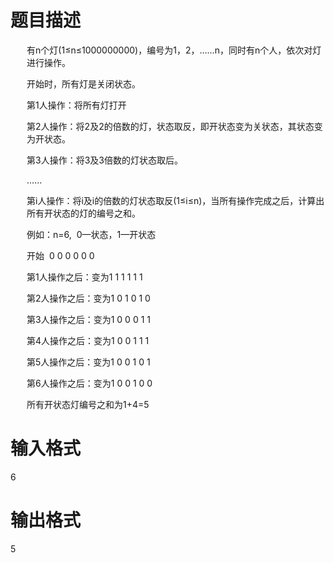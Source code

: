 # 

 
 # 题目描述 
<p style="margin-left:19.55pt;">有n个灯(1&le;n&le;1000000000)，编号为1，2，&hellip;&hellip;n，同时有n个人，依次对灯进行操作。</p>

<p style="margin-left:19.55pt;">开始时，所有灯是关闭状态。</p>

<p style="margin-left:19.55pt;">第1人操作：将所有灯打开</p>

<p style="margin-left:19.55pt;">第2人操作：将2及2的倍数的灯，状态取反，即开状态变为关状态，其状态变为开状态。</p>

<p style="margin-left:19.55pt;">第3人操作：将3及3倍数的灯状态取后。</p>

<p style="margin-left:19.55pt;">&hellip;&hellip;</p>

<p style="margin-left:19.55pt;">第i人操作：将i及i的倍数的灯状态取反(1&le;i&le;n)，当所有操作完成之后，计算出所有开状态的灯的编号之和。</p>

<p style="margin-left:19.55pt;">例如：n=6,&nbsp;&nbsp;0&mdash;状态，1&mdash;开状态</p>

<p style="margin-left:19.55pt;">开始&nbsp;&nbsp;0&nbsp;0&nbsp;0&nbsp;0&nbsp;0&nbsp;0</p>

<p style="margin-left:19.55pt;">第1人操作之后：变为1&nbsp;1&nbsp;1&nbsp;1&nbsp;1&nbsp;1</p>

<p style="margin-left:19.55pt;">第2人操作之后：变为1&nbsp;0&nbsp;1&nbsp;0&nbsp;1&nbsp;0</p>

<p style="margin-left:19.55pt;">第3人操作之后：变为1&nbsp;0&nbsp;0&nbsp;0&nbsp;1&nbsp;1</p>

<p style="margin-left:19.55pt;">第4人操作之后：变为1&nbsp;0&nbsp;0&nbsp;1&nbsp;1&nbsp;1</p>

<p style="margin-left:19.55pt;">第5人操作之后：变为1&nbsp;0&nbsp;0&nbsp;1&nbsp;0&nbsp;1</p>

<p style="margin-left:19.55pt;">第6人操作之后：变为1&nbsp;0&nbsp;0&nbsp;1&nbsp;0&nbsp;0</p>

<p style="margin-left:19.55pt;">所有开状态灯编号之和为1+4=5</p> 

 
 # 输入格式 
<p>6</p> 

 
 # 输出格式 
<p>5</p> 
